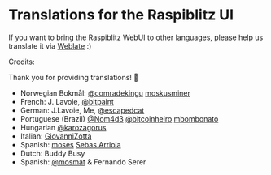 # Translations for the Raspiblitz UI

If you want to bring the Raspiblitz WebUI to other languages, please help us translate it via [Weblate](https://hosted.weblate.org/projects/raspiblitz-web/translations/) :)

Credits:

Thank you for providing translations! 🙏

- Norwegian Bokmål: [@comradekingu](https://github.com/comradekingu) [moskusminer](https://github.com/moskusminer)
- French: J. Lavoie, [@bitpaint](https://github.com/bitpaint)
- German: J.Lavoie, Me, [@escapedcat](https://github.com/escapedcat)
- Portuguese (Brazil) [@Nom4d3](https://github.com/Nom4d3) [@bitcoinheiro](https://github.com/bitcoinheiro) [mbombonato](https://github.com/mbombonato)
- Hungarian [@karozagorus](https://github.com/karozagorus)
- Italian: [GiovanniZotta](https://github.com/GiovanniZotta)
- Spanish: [moses](https://github.com/mosmat) [Sebas Arriola](https://github.com/sebdeveloper6952)
- Dutch: Buddy Busy
- Spanish: [@mosmat](https://github.com/mosmat) & Fernando Serer
